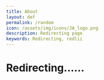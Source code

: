 ```yaml
---
title: About
layout: def
permalink: /random
icon: /assets/img/icons/JA_logo.png
description: Redirecting page
keywords: Redirecting, redlii
---
```

<h1>Redirecting......</h1>
<script>
    // List of links to redirect randomly
    const links = [
        "https://redlii.com",
        "https://tkid.redlii.com",
        "https://blog.redlii.com/",
        "https://youtu.be/iE3AbWq-c7w?si=9HMU5Pl3NO7uZ-r8",
        "https://youtube.com/shorts/DK-t01wnix8?si=UJmMzYOCJNFjRzkp",
    ];

    // Function to redirect to a random link
    function redirectRandomly() {
        const randomIndex = Math.floor(Math.random() * links.length);
        window.location.href = links[randomIndex];
    }

    // Redirect immediately when the page loads
    window.onload = redirectRandomly;
</script>
